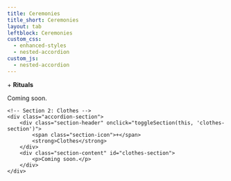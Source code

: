 ```yaml
---
title: Ceremonies
title_short: Ceremonies
layout: tab
leftblock: Ceremonies
custom_css:
  - enhanced-styles
  - nested-accordion
custom_js:
  - nested-accordion
---
```


<div class="nested-accordion-container">
    <!-- Section 1: Rituals -->
    <div class="accordion-section">
        <div class="section-header" onclick="toggleSection(this, 'rituals-section')">
            <span class="section-icon">+</span>
            <strong>Rituals</strong>
        </div>
        <div class="section-content" id="rituals-section">
            <p>Coming soon.</p>
        </div>
    </div>

    <!-- Section 2: Clothes -->
    <div class="accordion-section">
        <div class="section-header" onclick="toggleSection(this, 'clothes-section')">
            <span class="section-icon">+</span>
            <strong>Clothes</strong>
        </div>
        <div class="section-content" id="clothes-section">
            <p>Coming soon.</p>
        </div>
    </div>
</div>
